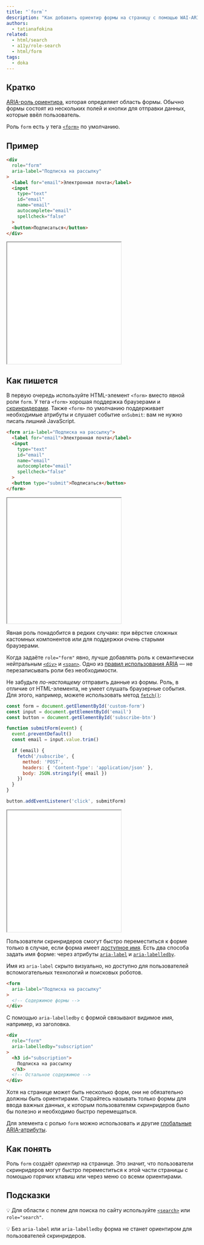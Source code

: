 ```yaml
---
title: "`form`"
description: "Как добавить ориентир формы на страницу с помощью WAI-ARIA."
authors:
  - tatianafokina
related:
  - html/search
  - a11y/role-search
  - html/form
tags:
  - doka
---
```


## Кратко

[ARIA-роль ориентира](/a11y/aria-roles/#roli-orientirov), которая определяет область формы. Обычно формы состоят из нескольких полей и кнопки для отправки данных, которые ввёл пользователь.

Роль `form` есть у тега [`<form>`](/html/form/) по умолчанию.

## Пример

```html
<div
  role="form"
  aria-label="Подписка на рассылку"
>
  <label for="email">Электронная почта</label>
  <input
    type="text"
    id="email"
    name="email"
    autocomplete="email"
    spellcheck="false"
  >
  <button>Подписаться</button>
</div>
```

<iframe title="Кастомный ориентир формы" src="demos/custom-form-landmark" height="320"></iframe>

## Как пишется

В первую очередь используйте HTML-элемент `<form>` вместо явной роли `form`. У тега `<form>` хорошая поддержка браузерами и [скринридерами](/a11y/screenreaders/). Также `<form>` по умолчанию поддерживает необходимые атрибуты и слушает событие `onSubmit`: вам не нужно писать лишний JavaScript.

```html
<form aria-label="Подписка на рассылку">
  <label for="email">Электронная почта</label>
  <input
    type="text"
    id="email"
    name="email"
    autocomplete="email"
    spellcheck="false"
  >
  <button type="submit">Подписаться</button>
</form>
```

<iframe title="Обычная форма" src="demos/native-form-landmark" height="330"></iframe>

Явная роль понадобится в редких случаях: при вёрстке сложных кастомных компонентов или для поддержки _очень_ старыми браузерами.

Когда задаёте `role="form"` явно, лучше добавлять роль к семантически нейтральным [`<div>`](/html/div/) и [`<span>`](/html/span/). Одно из [правил использования ARIA](/a11y/aria-intro/#pravila-ispolzovaniya) — не перезаписывать роли без необходимости.

Не забудьте _по-настоящему_ отправить данные из формы. Роль, в отличие от HTML-элемента, не умеет слушать браузерные события. Для этого, например, можете использовать метод [`fetch()`](/js/fetch/):

```js
const form = document.getElementById('custom-form')
const input = document.getElementById('email')
const button = document.getElementById('subscribe-btn')

function submitForm(event) {
  event.preventDefault()
  const email = input.value.trim()

  if (email) {
    fetch('/subscribe', {
      method: 'POST',
      headers: { 'Content-Type': 'application/json' },
      body: JSON.stringify({ email })
    })
  }
}

button.addEventListener('click', submitForm)
```

<iframe title="Кастомный ориентир формы" src="demos/custom-form-landmark" height="320"></iframe>

Пользователи скринридеров смогут быстро переместиться к форме только в случае, если форма имеет [доступное имя](/a11y/accessible-names-and-descs/). Есть два способа задать имя форме: через атрибуты [`aria-label`](/a11y/aria-label/) и [`aria-labelledby`](/a11y/aria-labelledby/).

Имя из `aria-label` скрыто визуально, но доступно для пользователей вспомогательных технологий и поисковых роботов.

```html
<form
  aria-label="Подписка на рассылку"
>
  <!-- Содержимое формы -->
</div>
```

С помощью `aria-labelledby` с формой связывают видимое имя, например, из заголовка.

```html
<div
  role="form"
  aria-labelledby="subscription"
>
  <h3 id="subscription">
    Подписка на рассылку
  </h3>
  <!-- Остальное содержимое -->
</div>
```

Хотя на странице может быть несколько форм, они не обязательно должны быть ориентирами. Старайтесь называть только формы для ввода важных данных, к которым пользователям скринридеров было бы полезно и необходимо быстро перемещаться.

Для элемента с ролью `form` можно использовать и другие [глобальные ARIA-атрибуты](/a11y/aria-attrs/#globalnye-atributy).

## Как понять

Роль `form` создаёт _ориентир_ на странице. Это значит, что пользователи скринридеров могут быстро переместиться к этой части страницы с помощью горячих клавиш или через меню со всеми ориентирами.

## Подсказки

💡 Для области с полем для поиска по сайту используйте [`<search>`](/html/search/) или `role="search"`.

💡 Без `aria-label` или `aria-labelledby` форма не станет ориентиром для пользователей скринридеров.

